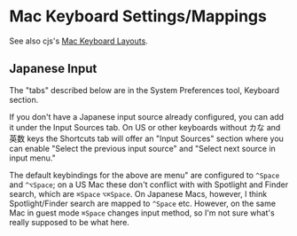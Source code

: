 Mac Keyboard Settings/Mappings
==============================

See also cjs's [Mac Keyboard Layouts].

[Mac Keyboard Layouts]: https://github.com/0cjs/Mac-Keyboard-Layouts


Japanese Input
--------------

The "tabs" described below are in the System Preferences tool,
Keyboard section.

If you don't have a Japanese input source already configured, you can
add it under the Input Sources tab. On US or other keyboards without
カな and 英数 keys the Shortcuts tab will offer an "Input Sources"
section where you can enable "Select the previous input source" and
"Select next source in input menu."

The default keybindings for the above are menu" are configured to
`^Space` and `^⌥Space`; on a US Mac these don't conflict with with
Spotlight and Finder search, which are `⌘Space` `⌥⌘Space`. On Japanese
Macs, however, I think Spotlight/Finder search are mapped to `^Space`
etc. However, on the same Mac in guest mode `⌘Space` changes input
method, so I'm not sure what's really supposed to be what here.

